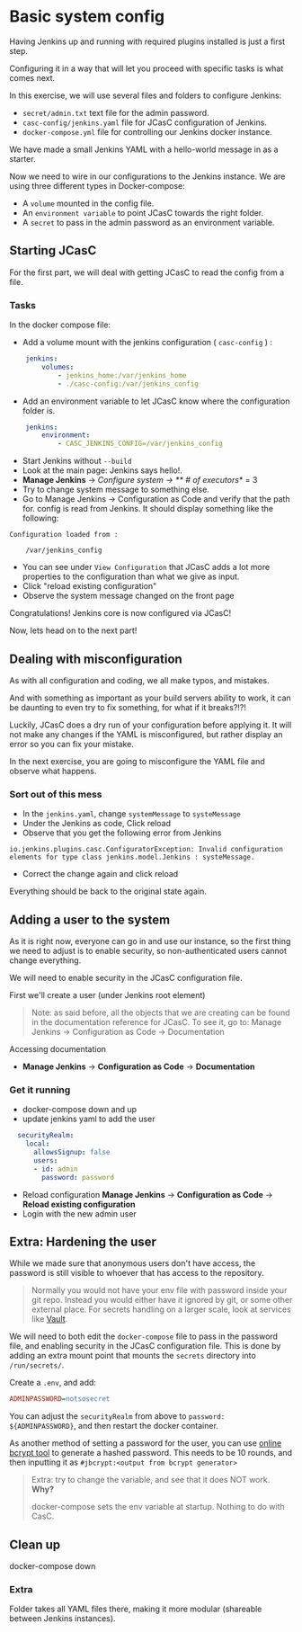# Basic system config

Having Jenkins up and running with required plugins installed is just a first
step.

Configuring it in a way that will let you proceed with specific tasks is what
comes next.

In this exercise, we will use several files and folders to configure Jenkins:

* `secret/admin.txt` text file for the admin password.
* `casc-config/jenkins.yaml` file for JCasC configuration of Jenkins.
* `docker-compose.yml` file for controlling our Jenkins docker instance.

We have made a small Jenkins YAML with a hello-world message in as a starter.

Now we need to wire in our configurations to the Jenkins instance.
We are using three different types in Docker-compose:

* A `volume` mounted in the config file.
* An `environment variable` to point JCasC towards the right folder.
* A `secret` to pass in the admin password as an environment variable.

## Starting JCasC

For the first part, we will deal with getting JCasC to read the config from a
file.

### Tasks

In the docker compose file:

* Add a volume mount with the jenkins configuration ( `casc-config` ) :

```yml
    jenkins:
        volumes:
            - jenkins_home:/var/jenkins_home
            - ./casc-config:/var/jenkins_config
```

* Add an environment variable to let JCasC know where the configuration folder is.

```yml
    jenkins:
        environment:
            - CASC_JENKINS_CONFIG=/var/jenkins_config
```

* Start Jenkins without `--build`
* Look at the main page: Jenkins says hello!.
* **Manage Jenkins** -> **Configure system* -> ** # of executors** = 3
* Try to change system message to something else.
* Go to Manage Jenkins -> Configuration as Code and verify that the path for.
  config is read from Jenkins. It should display something like the following:

```text
Configuration loaded from :

    /var/jenkins_config
```

* You can see under `View Configuration` that JCasC adds a lot more properties
  to the configuration than what we give as input.
* Click "reload existing configuration"
* Observe the system message changed on the front page

Congratulations! Jenkins core is now configured via JCasC!

Now, lets head on to the next part!

## Dealing with misconfiguration

As with all configuration and coding, we all make typos, and mistakes.

And with something as important as your build servers ability to work, it can
be daunting to even try to fix something, for what if it breaks?!?!

Luckily, JCasC does a dry run of your configuration before applying it. It will
not make any changes if the YAML is misconfigured, but rather display an error
so you can fix your mistake.

In the next exercise, you are going to misconfigure the YAML file and observe
what happens.

### Sort out of this mess

* In the `jenkins.yaml`, change `systemMessage` to `systeMessage`
* Under the Jenkins as code, Click reload
* Observe that you get the following error from Jenkins

```log
io.jenkins.plugins.casc.ConfiguratorException: Invalid configuration elements for type class jenkins.model.Jenkins : systeMessage.
```

* Correct the change again and click reload

Everything should be back to the original state again.

## Adding a user to the system

As it is right now, everyone can go in and use our instance, so the first thing
we need to adjust is to enable security, so non-authenticated users cannot
change everything.

We will need to enable security in the JCasC configuration file.

First we'll create a user (under Jenkins root element)

> Note: as said before, all the objects that we are creating can be found in
> the documentation reference for JCasC. To see it, go to: Manage Jenkins ->
> Configuration as Code -> Documentation

Accessing documentation

* **Manage Jenkins** -> **Configuration as Code** -> **Documentation**

### Get it running

* docker-compose down and up
* update jenkins yaml to add the user

```yaml
  securityRealm:
    local:
      allowsSignup: false
      users:
      - id: admin
        password: password
```

* Reload configuration **Manage Jenkins** -> **Configuration as Code** -> **Reload
  existing configuration**
* Login with the new admin user

## Extra: Hardening the user

While we made sure that anonymous users don't have access, the password is
still visible to whoever that has access to the repository.

> Normally you would not have your env file with password inside your git
> repo. Instead you would either have it ignored by git, or some other external
> place. For secrets handling on a larger scale, look at services like
> [Vault](https://www.vaultproject.io/).

We will need to both edit the `docker-compose` file to pass in the password
file, and enabling security in the JCasC configuration file. This is done by
adding an extra mount point that mounts the `secrets` directory into
`/run/secrets/`.

Create a `.env`, and add:

```ini
ADMINPASSWORD=notsosecret
```

You can adjust the `securityRealm` from above to `password: ${ADMINPASSWORD}`,
and then restart the docker container.

As another method of setting a password for the user, you can use [online
bcrypt tool](https://bcrypt-generator.com/) to generate a hashed password. This
needs to be 10 rounds, and then inputting it as `#jbcrypt:<output from bcrypt
generator>`

> Extra: try to change the variable, and see that it does NOT work. **Why?**
>
> docker-compose sets the env variable at startup. Nothing to do with CasC.

## Clean up

docker-compose down

### Extra

Folder takes all YAML files there, making it more modular (shareable between
Jenkins instances).
